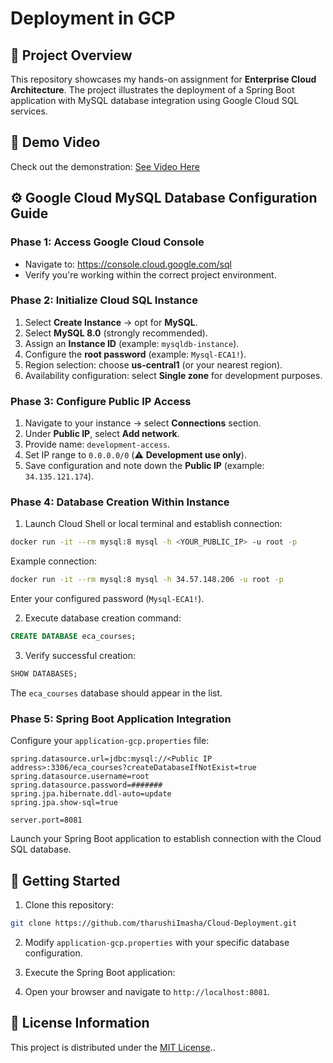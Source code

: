 # Deployment in GCP

## 🌟 Project Overview
This repository showcases my hands-on assignment for **Enterprise Cloud Architecture**. The project illustrates the deployment of a Spring Boot application with MySQL database integration using Google Cloud SQL services.

## 🎥 Demo Video
Check out the demonstration: [See Video Here](https://drive.google.com/file/d/1cf-tT1DuZvZPCbYVRA09GexqSfRob5np/view?usp=sharing)

## ⚙️ Google Cloud MySQL Database Configuration Guide

### Phase 1: Access Google Cloud Console
* Navigate to: https://console.cloud.google.com/sql
* Verify you're working within the correct project environment.

### Phase 2: Initialize Cloud SQL Instance
1. Select **Create Instance** → opt for **MySQL**.
2. Select **MySQL 8.0** (strongly recommended).
3. Assign an **Instance ID** (example: `mysqldb-instance`).
4. Configure the **root password** (example: `Mysql-ECA1!`).
5. Region selection: choose **us-central1** (or your nearest region).
6. Availability configuration: select **Single zone** for development purposes.

### Phase 3: Configure Public IP Access
1. Navigate to your instance → select **Connections** section.
2. Under **Public IP**, select **Add network**.
3. Provide name: `development-access`.
4. Set IP range to `0.0.0.0/0` (⚠️ **Development use only**).
5. Save configuration and note down the **Public IP** (example: `34.135.121.174`).

### Phase 4: Database Creation Within Instance
1. Launch Cloud Shell or local terminal and establish connection:

```bash
docker run -it --rm mysql:8 mysql -h <YOUR_PUBLIC_IP> -u root -p
```

Example connection:

```bash
docker run -it --rm mysql:8 mysql -h 34.57.148.206 -u root -p
```

Enter your configured password (`Mysql-ECA1!`).

2. Execute database creation command:

```sql
CREATE DATABASE eca_courses;
```

3. Verify successful creation:

```sql
SHOW DATABASES;
```

The `eca_courses` database should appear in the list.

### Phase 5: Spring Boot Application Integration
Configure your `application-gcp.properties` file:

```properties
spring.datasource.url=jdbc:mysql://<Public IP address>:3306/eca_courses?createDatabaseIfNotExist=true
spring.datasource.username=root
spring.datasource.password=#######
spring.jpa.hibernate.ddl-auto=update
spring.jpa.show-sql=true

server.port=8081
```

Launch your Spring Boot application to establish connection with the Cloud SQL database.

## 🚀 Getting Started

1. Clone this repository:

```bash
git clone https://github.com/tharushiImasha/Cloud-Deployment.git
```

2. Modify `application-gcp.properties` with your specific database configuration.
3. Execute the Spring Boot application:

4. Open your browser and navigate to `http://localhost:8081`.


## 📄 License Information
This project is distributed under the [MIT License](LICENSE).. 
